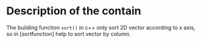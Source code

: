 # Description of the contain 

The building function `sort()` in c++ only sort 2D vector according to x axis, so in [sortfunction] help to sort vector by column.
